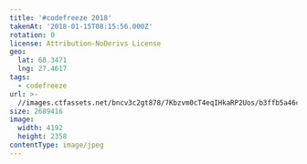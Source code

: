 ```yaml
---
title: '#codefreeze 2018'
takenAt: '2018-01-15T08:15:56.000Z'
rotation: 0
license: Attribution-NoDerivs License
geo:
  lat: 68.3471
  lng: 27.4617
tags:
  - codefreeze
url: >-
  //images.ctfassets.net/bncv3c2gt878/7Kbzvm0cT4eqIHkaRP2Uos/b3ffb5a46c5baa4047a851461b727e22/codefreeze-2018_38902753175_o
size: 2689416
image:
  width: 4192
  height: 2358
contentType: image/jpeg
---
```


